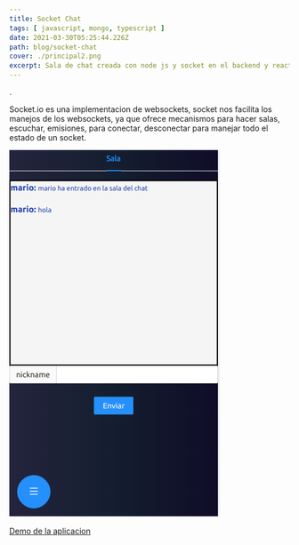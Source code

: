```yaml
---
title: Socket Chat
tags: [ javascript, mongo, typescript ]
date: 2021-03-30T05:25:44.226Z
path: blog/socket-chat
cover: ./principal2.png
excerpt: Sala de chat creada con node js y socket en el backend y react js en el frontend.  
---
```

.

Socket.io es una implementacion de websockets, socket nos facilita los manejos de los websockets, ya que ofrece mecanismos para hacer salas, escuchar, emisiones, para conectar, desconectar  para manejar todo el estado de un socket.



![](./chat.png)


[Demo de la aplicacion](https://proyectosmario.netlify.app/)















